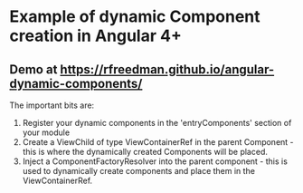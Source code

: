 # Example of dynamic Component creation in Angular 4+ 

## Demo at https://rfreedman.github.io/angular-dynamic-components/

The important bits are:
 1. Register your dynamic components in the 'entryComponents' section of your module
 2. Create a ViewChild of type ViewContainerRef in the parent Component - this is where the dynamically created Components will be placed.
 3. Inject a ComponentFactoryResolver into the parent component - this is used to dynamically create components and place them in the ViewContainerRef.
